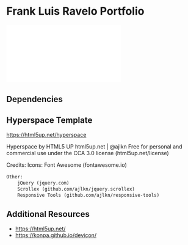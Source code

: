 # Frank Luis Ravelo Portfolio

![Resume](images/resume.pdf)

## Dependencies


##

## Hyperspace Template

  https://html5up.net/hyperspace

  Hyperspace by HTML5 UP
  html5up.net | @ajlkn
  Free for personal and commercial use under the CCA 3.0 license (html5up.net/license)

  Credits:
  	Icons:
  		Font Awesome (fontawesome.io)

  	Other:
  		jQuery (jquery.com)
  		Scrollex (github.com/ajlkn/jquery.scrollex)
  		Responsive Tools (github.com/ajlkn/responsive-tools)

## Additional Resources

  - https://html5up.net/
  - https://konpa.github.io/devicon/
